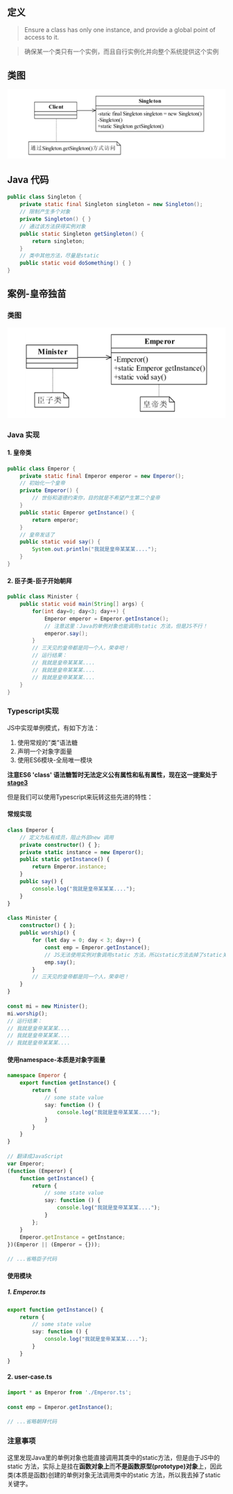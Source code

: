 <!--
 * @description:
 * @Author: tianzhi
 * @Date: 2020-04-26 09:18:06
 * @LastEditors: tianzhi
 * @LastEditTime: 2020-04-26 11:21:15
 -->

## 定义

> Ensure a class has only one instance, and provide a global point of access to it.

> 确保某一个类只有一个实例，而且自行实例化并向整个系统提供这个实例

## 类图

![单例模式通用类图](./class_diagram.png)

## Java 代码

```java
public class Singleton {
    private static final Singleton singleton = new Singleton();
    // 限制产生多个对象￼
    private Singleton() {￼}￼
    // 通过该方法获得实例对象￼
    public static Singleton getSingleton() {
        return singleton;
    }
    // 类中其他方法，尽量是static￼
    public static void doSomething() {￼}￼
}
```

## 案例-皇帝独苗

### 类图

![臣子叩拜皇帝类图](./example_class_diagram.png)

### Java 实现

#### 1. 皇帝类

```java
public class Emperor {￼
    private static final Emperor emperor = new Emperor();
    // 初始化一个皇帝￼
    private Emperor() {￼
        // 世俗和道德约束你，目的就是不希望产生第二个皇帝￼
    }￼
    public static Emperor getInstance() {￼
        return emperor;￼
    }￼
    // 皇帝发话了￼
    public static void say() {￼
        System.out.println("我就是皇帝某某某....");￼
    }￼
}
```

#### 2. 臣子类-臣子开始朝拜

```java
public class Minister {￼
    public static void main(String[] args) {￼
        for(int day=0; day<3; day++) {￼
            Emperor emperor = Emperor.getInstance();￼
            // 注意这里：Java的单例对象也能调用static 方法，但是JS不行！
            emperor.say();￼
        }￼
        // 三天见的皇帝都是同一个人，荣幸吧！￼
        // 运行结果：
        // 我就是皇帝某某某....
        // 我就是皇帝某某某....
        // 我就是皇帝某某某....
    }￼
}
```

### Typescript实现

JS中实现单例模式，有如下方法：

1. 使用常规的”类”语法糖
2. 声明一个对象字面量
3. 使用ES6模块-全局唯一模块

**注意ES6 'class' 语法糖暂时无法定义公有属性和私有属性，现在这一提案处于[stage3](https://github.com/tc39/proposal-class-fields)**

但是我们可以使用Typescript来玩转这些先进的特性：

#### 常规实现

```typescript
class Emperor {
    // 定义为私有成员，阻止外部new 调用
    private constructor() { };
    private static instance = new Emperor();
    public static getInstance() {
        return Emperor.instance;
    }
    public say() {
        console.log("我就是皇帝某某某....");
    }
}

class Minister {
    constructor() { };
    public worship() {
        for (let day = 0; day < 3; day++) {
            const emp = Emperor.getInstance();
            // JS无法使用实例对象调用static 方法，所以static方法去掉了static关键字
            emp.say();
        }
        // 三天见的皇帝都是同一个人，荣幸吧！￼
    }
}

const mi = new Minister();
mi.worship();
// 运行结果：
// 我就是皇帝某某某....
// 我就是皇帝某某某....
// 我就是皇帝某某某....
```

#### 使用namespace-本质是对象字面量

```typescript
namespace Emperor {
    export function getInstance() {
        return {
            // some state value
            say: function () {
                console.log("我就是皇帝某某某....");
            }
        }
    }
}

// 翻译成JavaScript
var Emperor;
(function (Emperor) {
    function getInstance() {
        return {
            // some state value
            say: function () {
                console.log("我就是皇帝某某某....");
            }
        };
    }
    Emperor.getInstance = getInstance;
})(Emperor || (Emperor = {}));

// ...省略臣子代码
```

#### 使用模块

##### 1. Emperor.ts

```typescript
export function getInstance() {
    return {
        // some state value
        say: function () {
            console.log("我就是皇帝某某某....");
        }
    }
}
```

#### 2. user-case.ts

```typescript
import * as Emperor from './Emperor.ts';

const emp = Emperor.getInstance();

// ...省略朝拜代码
```

### 注意事项

这里发现Java里的单例对象也能直接调用其类中的static方法，但是由于JS中的static 方法，实际上是挂在**函数对象上**而**不是函数原型(prototype)对象**上，因此类(本质是函数)创建的单例对象无法调用类中的static 方法，所以我去掉了static关键字。

